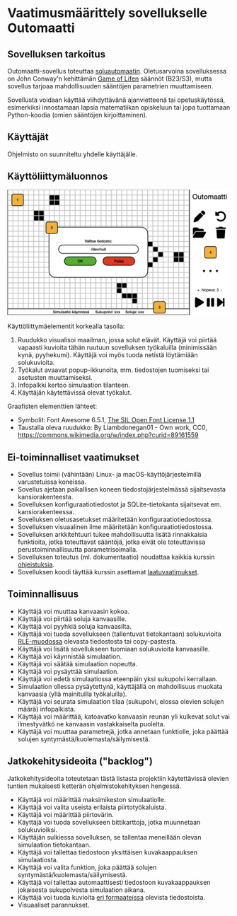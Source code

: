 # Vaatimusmäärittely sovellukselle Outomaatti

## Sovelluksen tarkoitus

Outomaatti-sovellus toteuttaa [soluautomaatin](https://fi.wikipedia.org/wiki/Soluautomaatti). Oletusarvoina sovelluksessa on John Conway'n kehittämän [Game of Lifen](https://fi.wikipedia.org/wiki/Game_of_Life) säännöt (B23/S3), mutta sovellus tarjoaa mahdollisuuden sääntöjen parametrien muuttamiseen.

Sovellusta voidaan käyttää viihdyttävänä ajanvietteenä tai opetuskäytössä, esimerkiksi innostamaan lapsia matematiikan opiskeluun tai jopa tuottamaan Python-koodia (omien sääntöjen kirjoittaminen).

## Käyttäjät

Ohjelmisto on suunniteltu yhdelle käyttäjälle.

## Käyttöliittymäluonnos

![](kuvat/Outomaatti_GUI.001.png)

Käyttöliittymäelementit korkealla tasolla:

1. Ruudukko visualisoi maailman, jossa solut elävät. Käyttäjä voi piirtää vapaasti kuvioita tähän ruutuun sovelluksen työkaluilla (minimissään kynä, pyyhekumi). Käyttäjä voi myös tuoda netistä löytämiään solukuvioita.
2. Työkalut avaavat popup-ikkunoita, mm. tiedostojen tuomiseksi tai asetusten muuttamiseksi.
3. Infopalkki kertoo simulaation tilanteen.
4. Käyttäjän käytettävissä olevat työkalut.

Graafisten elementtien lähteet:
- Symbolit: Font Awesome 6.5.1, [The SIL Open Font License 1.1](https://openfontlicense.org/)
- Taustalla oleva ruudukko: By Liambdonegan01 - Own work, CC0, https://commons.wikimedia.org/w/index.php?curid=89161559

## Ei-toiminnalliset vaatimukset

- Sovellus toimii (vähintään) Linux- ja macOS-käyttöjärjestelmillä varustetuissa koneissa.
- Sovellus ajetaan paikallisen koneen tiedostojärjestelmässä sijaitsevasta kansiorakenteesta.
- Sovelluksen konfiguraatiotiedostot ja SQLite-tietokanta sijaitsevat em. kansiorakenteessa.
- Sovelluksen oletusasetukset määritetään konfiguraatiotiedostossa.
- Sovelluksen visuaalinen ilme määritetään konfiguraatiotiedostossa.
- Sovelluksen arkkitehtuuri tukee mahdollisuutta lisätä rinnakkaisia funktioita, jotka toteuttavat sääntöjä, jotka eivät ole toteuttavissa perustoiminnallisuutta parametrisoimalla.
- Sovelluksen toteutus (ml. dokumentaatio) noudattaa kaikkia kurssin [ohjeistuksia](https://ohjelmistotekniikka-hy.github.io/python/toteutus).
- Sovelluksen koodi täyttää kurssin asettamat [laatuvaatimukset](https://ohjelmistotekniikka-hy.github.io/python/koodin-laatuvaatimukset).

## Toiminnallisuus

- Käyttäjä voi muuttaa kanvaasin kokoa.
- Käyttäjä voi piirtää soluja kanvaasille.
- Käyttäjä voi pyyhkiä soluja kanvaasilta.
- Käyttäjä voi tuoda sovellukseen (tallentuvat tietokantaan) solukuvioita [RLE-muodossa](https://conwaylife.com/wiki/Run_Length_Encoded) olevasta tiedostosta tai copy-pastesta.
- Käyttäjä voi lisätä sovellukseen tuomiaan solukuvioita kanvaasille.
- Käyttäjä voi käynnistää simulaation.
- Käyttäjä voi säätää simulaation nopeutta.
- Käyttäjä voi pysäyttää simulaation.
- Käyttäjä voi edetä simulaatiossa eteenpäin yksi sukupolvi kerrallaan.
- Simulaation ollessa pysäytettynä, käyttäjällä on mahdollisuus muokata kanvaasia (yllä mainituilla työkaluilla).
- Käyttäjä voi seurata simulaation tilaa (sukupolvi, elossa olevien solujen määrä) infopalkista.
- Käyttäjä voi määrittää, katoavatko kanvaasin reunan yli kulkevat solut vai ilmestyvätkö ne kanvaasin vastakkaiselta puolelta.
- Käyttäjä voi muuttaa parametrejä, jotka annetaan funktiolle, joka päättää solujen syntymästä/kuolemasta/säilymisestä.

## Jatkokehitysideoita ("backlog")

Jatkokehitysideoita toteutetaan tästä listasta projektiin käytettävissä olevien tuntien mukaisesti ketterän ohjelmistokehityksen hengessä.

- Käyttäjä voi määrittää maksimikeston simulaatiolle.
- Käyttäjä voi valita useista erilaista piirtotyökaluista.
- Käyttäjä voi määrittää piirtovärin.
- Käyttäjä voi tuoda sovellukseen bittikarttoja, jotka muunnetaan solukuvioiksi.
- Käyttäjän sulkiessa sovelluksen, se tallentaa meneillään olevan simulaation tietokantaan.
- Käyttäjä voi tallettaa tiedostoon yksittäisen kuvakaappauksen simulaatiosta.
- Käyttäjä voi valita funktion, joka päättää solujen syntymästä/kuolemasta/säilymisestä.
- Käyttäjä voi tallettaa automaattisesti tiedostoon kuvakaappauksen jokaisesta sukupolvesta simulaation aikana.
- Käyttäjä voi tuoda kuvioita [eri formaateissa](https://conwaylife.com/wiki/File_formats) olevista tiedostoista.
- Visuaaliset parannukset.
